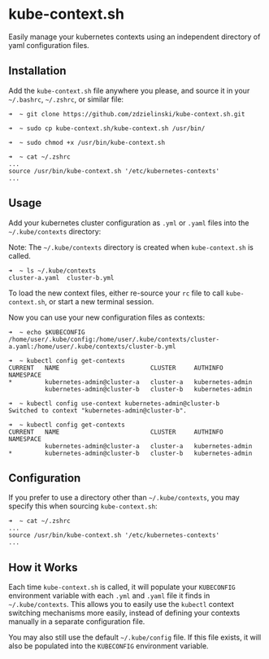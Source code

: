 # kube-context.sh

Easily manage your kubernetes contexts using an independent directory of yaml configuration files.

## Installation

Add the `kube-context.sh` file anywhere you please, and source it in your `~/.bashrc`, `~/.zshrc`, or similar file:

```
➜  ~ git clone https://github.com/zdzielinski/kube-context.sh.git

➜  ~ sudo cp kube-context.sh/kube-context.sh /usr/bin/

➜  ~ sudo chmod +x /usr/bin/kube-context.sh

➜  ~ cat ~/.zshrc
...
source /usr/bin/kube-context.sh '/etc/kubernetes-contexts'
...
```

## Usage

Add your kubernetes cluster configuration as `.yml` or `.yaml` files into the `~/.kube/contexts` directory:

Note: The `~/.kube/contexts` directory is created when `kube-context.sh` is called.

```
➜  ~ ls ~/.kube/contexts
cluster-a.yaml  cluster-b.yml
```

To load the new context files, either re-source your `rc` file to call `kube-context.sh`, or start a new terminal session.

Now you can use your new configuration files as contexts:

```
➜  ~ echo $KUBECONFIG
/home/user/.kube/config:/home/user/.kube/contexts/cluster-a.yaml:/home/user/.kube/contexts/cluster-b.yml

➜  ~ kubectl config get-contexts
CURRENT   NAME                         CLUSTER     AUTHINFO           NAMESPACE
*         kubernetes-admin@cluster-a   cluster-a   kubernetes-admin   
          kubernetes-admin@cluster-b   cluster-b   kubernetes-admin
          
➜  ~ kubectl config use-context kubernetes-admin@cluster-b
Switched to context "kubernetes-admin@cluster-b".

➜  ~ kubectl config get-contexts
CURRENT   NAME                         CLUSTER     AUTHINFO           NAMESPACE
          kubernetes-admin@cluster-a   cluster-a   kubernetes-admin   
*         kubernetes-admin@cluster-b   cluster-b   kubernetes-admin
```

## Configuration

If you prefer to use a directory other than `~/.kube/contexts`, you may specify this when sourcing `kube-context.sh`:

```
➜  ~ cat ~/.zshrc
...
source /usr/bin/kube-context.sh '/etc/kubernetes-contexts'
...
```

## How it Works

Each time `kube-context.sh` is called, it will populate your `KUBECONFIG` environment variable with each `.yml` and `.yaml` file it finds in `~/.kube/contexts`. This allows you to easily use the `kubectl` context switching mechanisms more easily, instead of defining your contexts manually in a separate configuration file.

You may also still use the default `~/.kube/config` file. If this file exists, it will also be populated into the `KUBECONFIG` environment variable.

